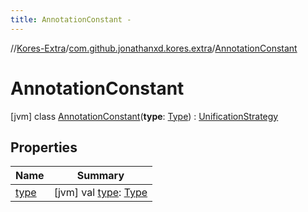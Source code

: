 ```yaml
---
title: AnnotationConstant -
---
```

//[Kores-Extra](../../../index.md)/[com.github.jonathanxd.kores.extra](../index.md)/[AnnotationConstant](index.md)



# AnnotationConstant  
 [jvm] class [AnnotationConstant](index.md)(**type**: [Type](https://docs.oracle.com/javase/8/docs/api/java/lang/reflect/Type.html)) : [UnificationStrategy](../-unification-strategy/index.md)   


## Properties  
  
|  Name |  Summary | 
|---|---|
| <a name="com.github.jonathanxd.kores.extra/AnnotationConstant/type/#/PointingToDeclaration/"></a>[type](type.md)| <a name="com.github.jonathanxd.kores.extra/AnnotationConstant/type/#/PointingToDeclaration/"></a> [jvm] val [type](type.md): [Type](https://docs.oracle.com/javase/8/docs/api/java/lang/reflect/Type.html)   <br>|

